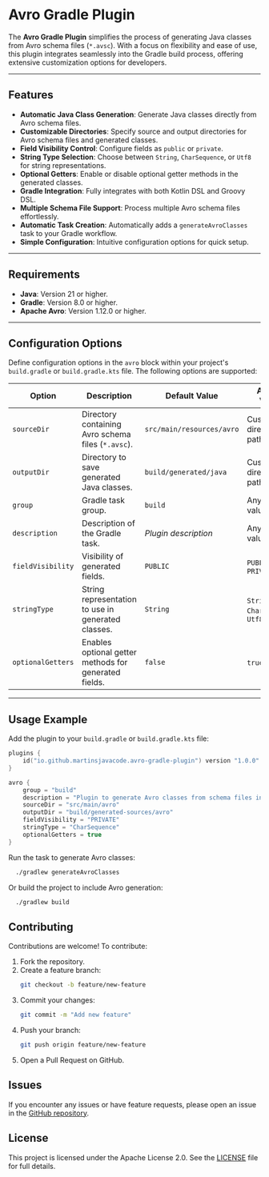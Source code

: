 # Avro Gradle Plugin

The **Avro Gradle Plugin** simplifies the process of generating Java classes from Avro schema files (`*.avsc`). With a focus on flexibility and ease of use, this plugin integrates seamlessly into the Gradle build process, offering extensive customization options for developers.

---

## **Features**
- **Automatic Java Class Generation**: Generate Java classes directly from Avro schema files.
- **Customizable Directories**: Specify source and output directories for Avro schema files and generated classes.
- **Field Visibility Control**: Configure fields as `public` or `private`.
- **String Type Selection**: Choose between `String`, `CharSequence`, or `Utf8` for string representations.
- **Optional Getters**: Enable or disable optional getter methods in the generated classes.
- **Gradle Integration**: Fully integrates with both Kotlin DSL and Groovy DSL.
- **Multiple Schema File Support**: Process multiple Avro schema files effortlessly.
- **Automatic Task Creation**: Automatically adds a `generateAvroClasses` task to your Gradle workflow.
- **Simple Configuration**: Intuitive configuration options for quick setup.

---

## **Requirements**
- **Java**: Version 21 or higher.
- **Gradle**: Version 8.0 or higher.
- **Apache Avro**: Version 1.12.0 or higher.

---

## **Configuration Options**
Define configuration options in the `avro` block within your project's `build.gradle` or `build.gradle.kts` file. The following options are supported:

| **Option**            | **Description**                                                                     | **Default Value**            | **Allowed Values**           |
|-----------------------|-------------------------------------------------------------------------------------|-----------------------------|-----------------------------|
| `sourceDir`           | Directory containing Avro schema files (`*.avsc`).                                  | `src/main/resources/avro`   | Custom directory path       |
| `outputDir`           | Directory to save generated Java classes.                                           | `build/generated/java`      | Custom directory path       |
| `group`               | Gradle task group.                                                                  | `build`                     | Any string value            |
| `description`         | Description of the Gradle task.                                                     | _Plugin description_        | Any string value            |
| `fieldVisibility`     | Visibility of generated fields.                                                     | `PUBLIC`                    | `PUBLIC`, `PRIVATE`         |
| `stringType`          | String representation to use in generated classes.                                  | `String`                    | `String`, `CharSequence`, `Utf8` |
| `optionalGetters`     | Enables optional getter methods for generated fields.                               | `false`                     | `true`, `false`             |

---

## **Usage Example**

Add the plugin to your `build.gradle` or `build.gradle.kts` file:

```kotlin
plugins {
    id("io.github.martinsjavacode.avro-gradle-plugin") version "1.0.0"
}

avro {
    group = "build"
    description = "Plugin to generate Avro classes from schema files in the project"
    sourceDir = "src/main/avro"
    outputDir = "build/generated-sources/avro"
    fieldVisibility = "PRIVATE"
    stringType = "CharSequence"
    optionalGetters = true
}
```

Run the task to generate Avro classes:
```bash
  ./gradlew generateAvroClasses
```

Or build the project to include Avro generation:
```bash
  ./gradlew build
```

## **Contributing**
Contributions are welcome! To contribute:
1.  Fork the repository.
2.  Create a feature branch:
    ```bash
    git checkout -b feature/new-feature
    ```
3. Commit your changes:
    ```bash
    git commit -m "Add new feature"
    ```
4. Push your branch:
    ```bash
    git push origin feature/new-feature
    ```
5. Open a Pull Request on GitHub.

## **Issues**
If you encounter any issues or have feature requests, please open an issue in the [GitHub repository](https://github.com/martinsjavacode/avro-gradle-plugin/issues).

## **License**
This project is licensed under the Apache License 2.0. See the [LICENSE](LICENSE) file for full details.
